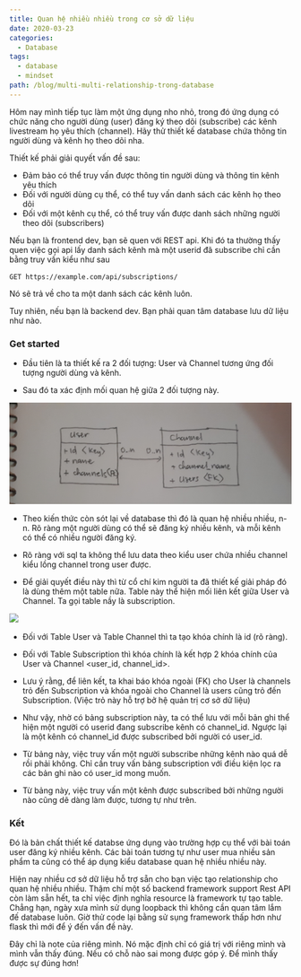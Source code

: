 ```yaml
---
title: Quan hệ nhiều nhiều trong cơ sở dữ liệu
date: 2020-03-23
categories:
  - Database
tags:
  - database
  - mindset
path: /blog/multi-multi-relationship-trong-database
---
```

Hôm nay mình tiếp tục làm một ứng dụng nho nhỏ, trong đó ứng dụng có chức năng cho người dùng (user) đăng ký theo dõi (subscribe) các kênh livestream họ yêu thích (channel).
Hãy thử thiết kế database chứa thông tin người dùng và kênh họ theo dõi nha.

Thiết kế phải giải quyết vấn đề sau:
- Đảm bảo có thể truy vấn được thông tin người dùng và thông tin kênh yêu thích
- Đối với người dùng cụ thể, có thể tuy vấn danh sách các kênh họ theo dõi
- Đối với một kênh cụ thể, có thể truy vấn được danh sách những người theo dõi (subscribers)

Nếu bạn là frontend dev, bạn sẽ quen với REST api. Khi đó ta thường thấy quen việc gọi api lấy danh sách kênh mà một userid đã subscribe chỉ cần bằng truy vấn kiểu như sau
```
GET https://example.com/api/subscriptions/
```
Nó sẽ trả về cho ta một danh sách các kênh luôn.

Tuy nhiên, nếu bạn là backend dev. Bạn phải quan tâm database lưu dữ liệu như nào.

### Get started
- Đầu tiên là ta thiết kế ra 2 đối tượng: User và Channel tương ứng đối tượng người dùng và kênh.

- Sau đó ta xác định mối quan hệ giữa 2 đối tượng này.

![](../images/2020-03-23-multi-multi-relationship-trong-database/relationship.jpg)

- Theo kiến thức còn sót lại về database thì đó là quan hệ nhiều nhiều, n-n. Rõ ràng một người dùng có thể sẽ đăng ký nhiều kênh, và mỗi kênh có thể có nhiều người đăng ký.

- Rõ ràng với sql ta không thể lưu data theo kiểu user chứa nhiều channel kiểu lồng channel trong user được.

- Để giải quyết điều này thì từ cổ chí kim người ta đã thiết kế giải pháp đó là dùng thêm một table nữa. Table này thể hiện mối liên kết giữa User và Channel. Ta gọi table nầy là subscription. 

![](https://../images/2020-03-23-multi-multi-relationship-trong-database/association.jpg)

- Đối với Table User và Table Channel thì ta tạo khóa chính là id (rõ ràng).

- Đối với Table Subscription thì khóa chính là kết hợp 2 khóa chính của User và Channel <user_id, channel_id>.
- Lưu ý rằng, để liên kết, ta khai báo khóa ngoài (FK) cho User là channels trỏ đến Subscription và khóa ngoài cho Channel là users cũng trỏ đến Subscription. (Việc trỏ này hỗ trợ bở hệ quản trị cơ sở dữ liệu)
- Như vậy, nhờ có bảng subscription này, ta có thể lưu với mỗi bản ghi thể hiện một người có userid đang subscribe kênh có channel_id. 
Ngược lại là một kênh có channel_id được subscribed bởi người có user_id.
- Từ bảng này, việc truy vấn một người subscribe những kênh nào quá dễ rồi phải không. Chỉ cần truy vấn bảng subscription với điều kiện lọc ra các bản ghi nào có user_id mong muốn. 
- Từ bảng này, việc truy vấn một kênh được subscribed bởi những người nào cũng dẽ dàng làm được, tương tự như trên.

### Kết
Đó là bản chất thiết kế databse ứng dụng vào trường hợp cụ thể với bài toán user đăng ký nhiều kênh. Các bài toán tương tự như user mua nhiều sản phẩm ta cũng có thể áp dụng kiểu database quan hệ nhiều nhiều này.

Hiện nay nhiều cơ sở dữ liệu hỗ trợ sẵn cho bạn việc tạo relationship cho quan hệ nhiều nhiều. Thậm chí một số backend framework support Rest API còn làm sẵn hết, ta chỉ việc định nghĩa resource là framework tự tạo table.
Chẳng hạn, ngày xưa mình sử dụng loopback thì không cần quan tâm lắm đế database luôn. Giờ thử code lại bằng sử sụng framework thấp hơn như flask thì mới để ý đến vấn đề này.

Đây chỉ là note của riêng mình. Nó mặc định chỉ có giá trị với riêng mình và mình vẫn thấy đúng. Nếu có chỗ nào sai mong được góp ý. Để mình thấy được sự đúng hơn!

